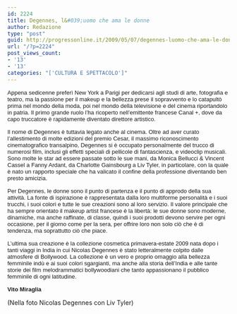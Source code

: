 ```yaml
---
id: 2224
title: Degennes, l&#039;uomo che ama le donne
author: Redazione
type: "post"
guid: http://progressonline.it/2009/05/07/degennes-luomo-che-ama-le-donne/
url: "/?p=2224"
post_views_count:
- '13'
- '13'
categories: "['CULTURA E SPETTACOLO']"
---
```


<font face="Tahoma, sans-serif"><font size="2">Appena sedicenne preferì New York a Parigi per dedicarsi agli studi di arte, fotografia e teatro, ma la passione per il makeup e la bellezza prese il sopravvento e lo catapultò prima nel mondo della moda, poi nel mondo della televisione e del cinema riportandolo in patria. Il primo grande ruolo l’ha ricoperto nell’emittente francese Canal +, dove da capo truccatore è rapidamente diventato direttore artistico. </font></font>

<font face="Tahoma, sans-serif"><font size="2">Il nome di Degennes è tuttavia legato anche al cinema. Oltre ad aver curato l’allestimento di molte edizioni del premio Cesar, il massimo riconoscimento cinematografico transalpino, Degennes si è occupato personalmente del trucco di numerosi film, inclusi gli effetti speciali di pellicole di fantascienza, e videoclip musicali. Sono molte le star ad essere passate sotto le sue mani, da Monica Bellucci &amp; Vincent Cassel a Fanny Ardant, da Charlotte Gainsbourg a Liv Tyler, in particolare, con la quale è nato un rapporto speciale che ha valicato il confine della professione diventando ben presto amicizia. </font></font>

<font face="Tahoma, sans-serif"><font size="2">Per Degennes, le donne sono il punto di partenza e il punto di approdo della sua attività. La fonte di ispirazione è rappresentata dalla loro multiforme personalità e i suoi trucchi, i suoi colori e tutte le sue creazioni sono al loro servizio. Il valore principale che ha sempre orientato il makeup artist francese è la libertà: le sue donne sono moderne, dinamiche, ma anche raffinate, di classe, quindi i suoi prodotti devono servire per ogni occasione, per il giorno come per la sera, per offrire loro non solo ciò che è di tendenza, ma soprattutto ciò che piace. </font></font>

<font face="Tahoma, sans-serif"><font size="2">L’ultima sua creazione è la collezione cosmetica primavera-estate 2009 nata dopo i tanti viaggi in India in cui Nicolas Degennes è stato letteralmente colpito dalle atmosfere di Bollywood. La collezione è un vero e proprio omaggio alla bellezza femminile indù e ai suoi colori sgargianti, ma anche alla storia dell’India e alle tante storie dei film melodrammatici bollywoodiani che tanto appassionano il pubblico femminile di ogni latitudine.</font></font>

<font face="Tahoma, sans-serif"><font size="2">**Vito Miraglia**</font></font>

(Nella foto Nicolas Degennes con Liv Tyler)